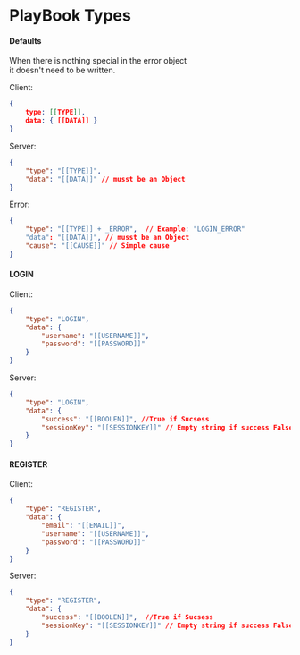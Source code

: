 # PlayBook Types

#### Defaults
When there is nothing special in the error object  
it doesn't need to be written.  

Client:  
```JSON
{   
    type: [[TYPE]],  
    data: { [[DATA]] }  
}
```  

Server:  
```JSON
{   
    "type": "[[TYPE]]",  
    "data": "[[DATA]]" // musst be an Object
}
```

Error:
```JSON
{   
    "type": "[[TYPE]] + _ERROR",  // Example: "LOGIN_ERROR"
    "data": "[[DATA]]", // musst be an Object
    "cause": "[[CAUSE]]" // Simple cause
}
```


#### LOGIN
Client:
```JSON
{   
    "type": "LOGIN",  
    "data": {  
        "username": "[[USERNAME]]",  
        "password": "[[PASSWORD]]"  
    }  
}
```

Server:
```JSON
{   
    "type": "LOGIN",  
    "data": {  
        "success": "[[BOOLEN]]", //True if Sucsess
        "sessionKey": "[[SESSIONKEY]]" // Empty string if success False
    }  
}
```

#### REGISTER
Client:
```JSON
{   
    "type": "REGISTER",  
    "data": {
        "email": "[[EMAIL]]",
        "username": "[[USERNAME]]",
        "password": "[[PASSWORD]]"  
    }  
}
```

Server:
```JSON
{   
    "type": "REGISTER",  
    "data": {  
        "success": "[[BOOLEN]]",  //True if Sucsess 
        "sessionKey": "[[SESSIONKEY]]" // Empty string if success False
    }  
}
```